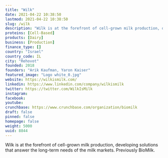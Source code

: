 ```yaml
---
title: "Wilk"
date: 2021-04-22 10:38:50
lastmod: 2021-04-22 10:38:50
slug: /wilk
description: "Wilk is at the forefront of cell-grown milk production, developing solutions that answer the long-term needs of the milk markets. Previously BioMilk."
proteins: [Cell-Based]
products: [Dairy]
business: [Production]
finance_type: []
country: "Israel"
country_code: IL
city: "Rehovot"
founded: 2018
founders: "Arik Kaufman, Yaron Kaiser"
featured_image: "Logo white_0.jpg"
website: https://wilkismilk.com/
linkedin: https://www.linkedin.com/company/wilkismilk
twitter: https://twitter.com/WilkIsMilk
instagram: 
facebook: 
youtube: 
crunchbase: https://www.crunchbase.com/organization/biomilk
draft: false
pinned: false
homepage: false
weight: 5000
uuid: 8844
---
```

Wilk is at the forefront of cell-grown milk production, developing solutions that answer the long-term needs of the milk markets. Previously BioMilk.
